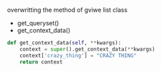 overwritting the method of gviwe list class
- get_queryset()
- get_context_data()

```python
def get_context_data(self, **kwargs):
    context = super().get_context_data(**kwargs)
    context['crazy_thing'] = "CRAZY THING"
    return context
```